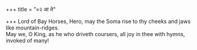 +++
title = "०२ आ ते"

+++
Lord of Bay Horses, Hero, may the Soma rise to thy cheeks and jaws like mountain-ridges.  
     May we, O King, as he who driveth coursers, all joy in thee with hymns, invoked of many!